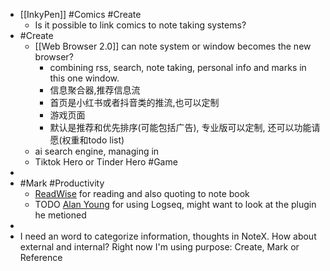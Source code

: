 - [[InkyPen]] #Comics #Create
	- Is it possible to link comics to note taking systems?
- #Create
	- [[Web Browser 2.0]] can note system or window becomes the new browser?
		- combining rss, search, note taking, personal info and marks in this one window.
		- 信息聚合器,推荐信息流
		- 首页是小红书或者抖音类的推流,也可以定制
		- 游戏页面
		- 默认是推荐和优先排序(可能包括广告), 专业版可以定制, 还可以功能请愿(权重和todo list)
	- ai search engine, managing in
	- Tiktok Hero or Tinder Hero #Game
-
- #Mark #Productivity
	- [ReadWise](https://readwise.io/) for reading and also quoting to note book
	- TODO [Alan Young](https://www.youtube.com/@ItsAlanYoung) for using Logseq, might want to look at the plugin he metioned
-
- I need an word to categorize information, thoughts in NoteX. How about external and internal? Right now I'm using purpose: Create, Mark or Reference